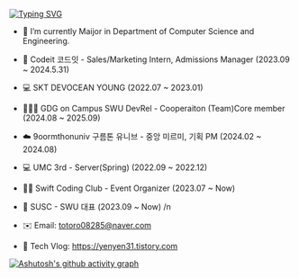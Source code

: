 [![Typing SVG](https://readme-typing-svg.demolab.com?font=Fira+Code&pause=1000&color=6C13F7&width=435&lines=YE+EUN+LEE)](https://git.io/typing-svg)


- 🔭 I’m currently Maijor in Department of Computer Science and Engineering.
- 💜 Codeit 코드잇 - Sales/Marketing Intern, Admissions Manager (2023.09 ~ 2024.5.31)
- 💻 SKT DEVOCEAN YOUNG (2022.07 ~ 2023.01)
- 👩🏻‍🎓 GDG on Campus SWU DevRel - Cooperaiton (Team)Core member (2024.08 ~ 2025.09)
- ☁️ 9oormthonuniv 구름톤 유니브 - 중앙 미르미, 기획 PM (2024.02 ~ 2024.08)
- 💻 UMC 3rd - Server(Spring) (2022.09 ~ 2022.12)
- 📱🍏 Swift Coding Club - Event Organizer (2023.07 ~ Now)
- 👥 SUSC - SWU 대표 (2023.09 ~ Now)
/n

- ✉️ Email: totoro08285@naver.com
- 🏡 Tech Vlog: https://yenyen31.tistory.com

[![Ashutosh's github activity graph](https://github-readme-activity-graph.vercel.app/graph?username=yenyen31&theme=high-contrast)](https://github.com/ashutosh00710/github-readme-activity-graph)
